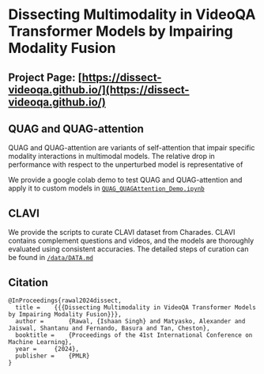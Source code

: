 # Dissecting Multimodality in VideoQA Transformer Models by Impairing Modality Fusion

## Project Page: [https://dissect-videoqa.github.io/](https://dissect-videoqa.github.io/)

## QUAG and QUAG-attention

QUAG and QUAG-attention are variants of self-attention that impair specific modality interactions in multimodal models. The relative drop in performance with respect to the unperturbed model is representative of 

We provide a google colab demo to test QUAG and QUAG-attention and apply it to custom models in [`QUAG_QUAGAttention_Demo.ipynb`](/QUAG_QUAGAttention_Demo.ipynb)

## CLAVI
We provide the scripts to curate CLAVI dataset from Charades. CLAVI contains complement questions and videos, and the models are thoroughly evaluated using consistent accuracies. The detailed steps of curation can be found in [`/data/DATA.md`](/data/DATA.md)

## Citation
```
@InProceedings{rawal2024dissect,
  title = 	 {{{Dissecting Multimodality in VideoQA Transformer Models by Impairing Modality Fusion}}},
  author =       {Rawal, {Ishaan Singh} and Matyasko, Alexander and Jaiswal, Shantanu and Fernando, Basura and Tan, Cheston},
  booktitle = 	 {Proceedings of the 41st International Conference on Machine Learning},
  year = 	 {2024},
  publisher =    {PMLR}
}
```

